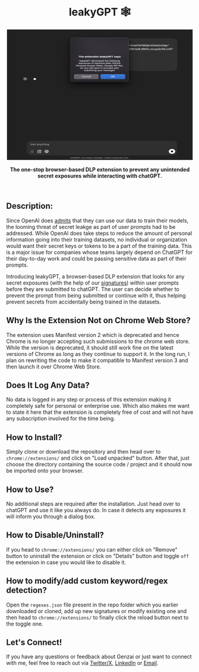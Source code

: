 <h1 align="center">leakyGPT 🕸️</h1>
<p align="center">
<img src="banner.png" height="350px" width="500px">
</p>
<p align="center"><b>The one-stop browser-based DLP extension to prevent any unintended secret exposures while interacting with chatGPT.</b></p>
<br>

## Description:
Since OpenAI does <a href="https://help.openai.com/en/articles/5722486-how-your-data-is-used-to-improve-model-performance">admits</a> that they can use our data to train their models, the looming threat of secret leakge as part of user prompts had to be addressed. While OpenAI does take steps to reduce the amount of personal information going into their training datasets, no individual or organization would want their secret keys or tokens to be a part of the training data. This is a major issue for companies whose teams largely depend on ChatGPT for their day-to-day work and could be passing sensitive data as part of their prompts.

Introducing leakyGPT, a browser-based DLP extension that looks for any secret exposures (with the help of our <a href="./regexes.json">signatures</a>) within user prompts before they are submitted to chatGPT. The user can decide whether to prevent the prompt from being submitted or continue with it, thus helping prevent secrets from accidentally being trained in the datasets.

## Why Is the Extension Not on Chrome Web Store?
The extension uses Manifest version 2 which is deprecated and hence Chrome is no longer accepting such submissions to the chrome web store. While the version is deprecated, it should still work fine on the latest versions of Chrome as long as they continue to support it. In the long run, I plan on rewriting the code to make it compatible to Manifest version 3 and then launch it over Chrome Web Store.

## Does It Log Any Data?
No data is logged in any step or process of this extension making it completely safe for personal or enterprise use. Which also makes me want to state it here that the extension is completely free of cost and will not have any subscription involved for the time being.

## How to Install?
Simply clone or download the repository and then head over to `chrome://extensions/` and click on "Load unpacked" button. After that, just choose the directory containing the source code / project and it should now be imported onto your browser. 

## How to Use?
No additional steps are required after the installation. Just head over to chatGPT and use it like you always do. In case it detects any exposures it will inform you through a dialog box.

## How to Disable/Uninstall?
If you head to `chrome://extensions/` you can either click on "Remove" button to uninstall the extension or click on "Details" button and toggle `off` the extension in case you would like to disable it.

## How to modify/add custom keyword/regex detection?
Open the `regexes.json` file present in the repo folder which you earlier downloaded or cloned, add up new signatures or modify existing one and then head to `chrome://extensions/` to finally click the reload button next to the toggle one.

<h2> Let's Connect! </h2>
If you have any questions or feedback about Genzai or just want to connect with me, feel free to reach out via <a href="https://x.com/0x9747">Twitter/X</a>, <a href="https://in.linkedin.com/in/umair-nehri-49699317a">LinkedIn</a> or <a href="mailto:umairnehri9747@gmail.com">Email</a>.
</div>
